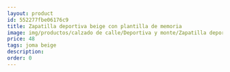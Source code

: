 ```yaml
---
layout: product
id: 552277fbe06176c9
title: Zapatilla deportiva beige con plantilla de memoria
image: img/productos/calzado de calle/Deportiva y monte/Zapatilla deportiva beige con plantilla de memoria=48=joma beige.webp
price: 48
tags: joma beige
description: 
order: 0
---
```

